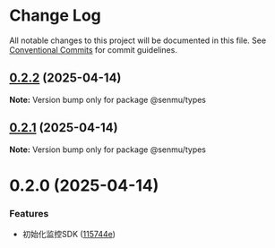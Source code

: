 # Change Log

All notable changes to this project will be documented in this file.
See [Conventional Commits](https://conventionalcommits.org) for commit guidelines.

## [0.2.2](https://github.com/senmu-a/web-moniter/compare/@senmu/types@0.2.1...@senmu/types@0.2.2) (2025-04-14)

**Note:** Version bump only for package @senmu/types





## [0.2.1](https://github.com/senmu-a/web-moniter/compare/@senmu/types@0.2.0...@senmu/types@0.2.1) (2025-04-14)

**Note:** Version bump only for package @senmu/types





# 0.2.0 (2025-04-14)


### Features

* 初始化监控SDK ([115744e](https://github.com/senmu-a/web-moniter/commit/115744e4dd1f467988a5ee09ce43c8c602816870))
